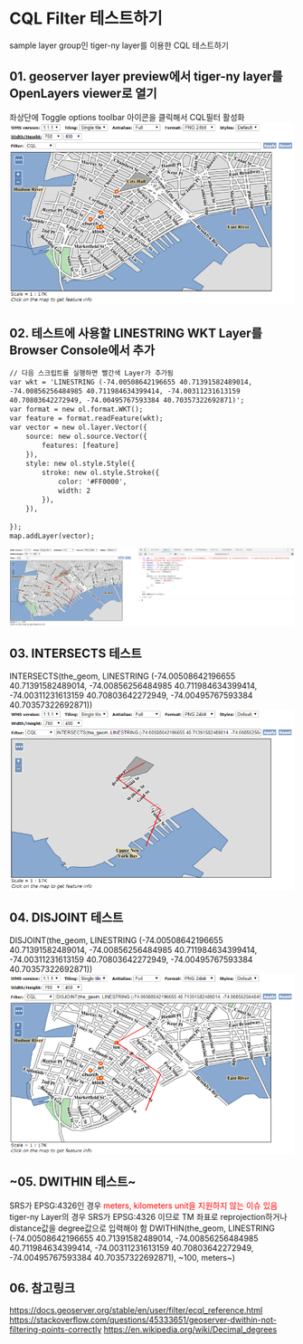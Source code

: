 # CQL Filter 테스트하기
sample layer group인 tiger-ny layer를 이용한 CQL 테스트하기

## 01. geoserver layer preview에서 tiger-ny layer를 OpenLayers viewer로 열기
좌상단에 Toggle options toolbar 아이콘을 클릭해서 CQL필터 활성화  
<img src='screenshots/openlayers_cql_filter/01.PNG' />

## 02. 테스트에 사용할 LINESTRING WKT Layer를 Browser Console에서 추가
```
// 다음 스크립트를 실행하면 빨간색 Layer가 추가됨
var wkt = 'LINESTRING (-74.00508642196655 40.71391582489014, -74.00856256484985 40.711984634399414, -74.00311231613159 40.70803642272949, -74.00495767593384 40.70357322692871)';
var format = new ol.format.WKT();
var feature = format.readFeature(wkt);
var vector = new ol.layer.Vector({
    source: new ol.source.Vector({
        features: [feature]
    }),
    style: new ol.style.Style({
        stroke: new ol.style.Stroke({
            color: '#FF0000',
            width: 2
        }),
    }),

});
map.addLayer(vector);
```  
<img src='screenshots/openlayers_cql_filter/02.PNG' />

## 03. INTERSECTS 테스트
INTERSECTS(the_geom, LINESTRING (-74.00508642196655 40.71391582489014, -74.00856256484985 40.711984634399414, -74.00311231613159 40.70803642272949, -74.00495767593384 40.70357322692871))  
<img src='screenshots/openlayers_cql_filter/03.PNG' />

## 04. DISJOINT 테스트
DISJOINT(the_geom, LINESTRING (-74.00508642196655 40.71391582489014, -74.00856256484985 40.711984634399414, -74.00311231613159 40.70803642272949, -74.00495767593384 40.70357322692871))  
<img src='screenshots/openlayers_cql_filter/04.PNG' />

## ~05. DWITHIN 테스트~
SRS가 EPSG:4326인 경우 <span style="color:red">meters, kilometers unit을 지원하지 않는 이슈 있음</span>  
tiger-ny Layer의 경우 SRS가 EPSG:4326 이므로 TM 좌표로 reprojection하거나 distance값을 degree값으로 입력해야 함
DWITHIN(the_geom, LINESTRING (-74.00508642196655 40.71391582489014, -74.00856256484985 40.711984634399414, -74.00311231613159 40.70803642272949, -74.00495767593384 40.70357322692871), ~100, meters~)

## 06. 참고링크
https://docs.geoserver.org/stable/en/user/filter/ecql_reference.html
https://stackoverflow.com/questions/45333651/geoserver-dwithin-not-filtering-points-correctly
https://en.wikipedia.org/wiki/Decimal_degrees


